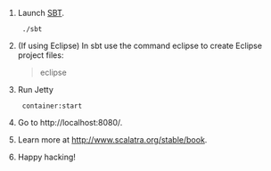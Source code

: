 1. Launch [SBT](http://code.google.com/p/simple-build-tool).

        ./sbt

2. (If using Eclipse) In sbt use the command eclipse to create Eclipse project files:

	> eclipse

3. Run Jetty

        container:start

4. Go to http://localhost:8080/.

5. Learn more at http://www.scalatra.org/stable/book.

6. Happy hacking!
